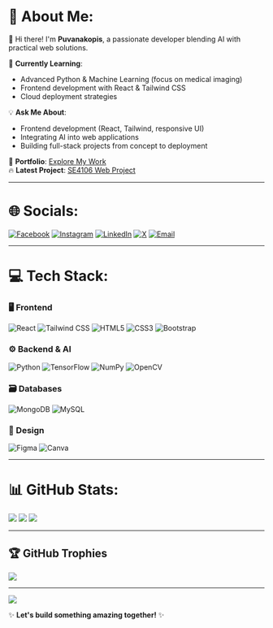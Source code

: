 # 💫 About Me:
👋 Hi there! I'm **Puvanakopis**, a passionate developer blending AI with practical web solutions.  

📖 **Currently Learning**:  
- Advanced Python & Machine Learning (focus on medical imaging)  
- Frontend development with React & Tailwind CSS  
- Cloud deployment strategies  

💡 **Ask Me About**:  
- Frontend development (React, Tailwind, responsive UI)  
- Integrating AI into web applications  
- Building full-stack projects from concept to deployment  

🔗 **Portfolio**: [Explore My Work](https://puvanakopis.github.io/portfolio/)  
🔥 **Latest Project**: [SE4106 Web Project](https://github.com/puvanakopis/SE4106-Web-Project)  

---

# 🌐 Socials:
[![Facebook](https://img.shields.io/badge/Facebook-%231877F2.svg?logo=Facebook&logoColor=white)](https://facebook.com/puvanakopis) 
[![Instagram](https://img.shields.io/badge/Instagram-%230077B5.svg?logo=Instagram&logoColor=white)](https://instagram.com/puvanakopis) 
[![LinkedIn](https://img.shields.io/badge/LinkedIn-%230A66C2.svg?logo=linkedin&logoColor=white)](https://linkedin.com/in/puvanakopis) 
[![X](https://img.shields.io/badge/X-000000.svg?logo=X&logoColor=white)](https://x.com/puvanakopis) 
[![Email](https://img.shields.io/badge/Email-1DA1F2?logo=gmail&logoColor=white)](mailto:puvanakopis@gmail.com)

---

# 💻 Tech Stack:
### 🖥 Frontend
![React](https://img.shields.io/badge/react-%230073B5.svg?style=for-the-badge&logo=react&logoColor=%2361DAFB)
![Tailwind CSS](https://img.shields.io/badge/Tailwind_CSS-%230EA5E9.svg?style=for-the-badge&logo=tailwind-css&logoColor=white)
![HTML5](https://img.shields.io/badge/html5-%230059C2.svg?style=for-the-badge&logo=html5&logoColor=white)
![CSS3](https://img.shields.io/badge/css3-%23005A9C.svg?style=for-the-badge&logo=css3&logoColor=white)
![Bootstrap](https://img.shields.io/badge/bootstrap-%23006AFF.svg?style=for-the-badge&logo=bootstrap&logoColor=white)

### ⚙ Backend & AI
![Python](https://img.shields.io/badge/python-%230077B5?style=for-the-badge&logo=python&logoColor=ffdd54)
![TensorFlow](https://img.shields.io/badge/TensorFlow-%230077B5.svg?style=for-the-badge&logo=TensorFlow&logoColor=white)
![NumPy](https://img.shields.io/badge/numpy-%230059C2.svg?style=for-the-badge&logo=numpy&logoColor=white)
![OpenCV](https://img.shields.io/badge/OpenCV-%23006AFF.svg?style=for-the-badge&logo=OpenCV&logoColor=white)

### 🗃 Databases
![MongoDB](https://img.shields.io/badge/MongoDB-%230073B5.svg?style=for-the-badge&logo=mongodb&logoColor=white)
![MySQL](https://img.shields.io/badge/mysql-%230059C2.svg?style=for-the-badge&logo=mysql&logoColor=white)

### 🎨 Design
![Figma](https://img.shields.io/badge/figma-%23006AFF.svg?style=for-the-badge&logo=figma&logoColor=white)
![Canva](https://img.shields.io/badge/Canva-%2300A3E0.svg?style=for-the-badge&logo=Canva&logoColor=white)

---

# 📊 GitHub Stats:
![](https://github-readme-stats.vercel.app/api?username=puvanakopis&theme=blue_navy&hide_border=false&include_all_commits=true&count_private=true)
![](https://github-readme-streak-stats.herokuapp.com/?user=puvanakopis&theme=blue_navy&hide_border=false)
![](https://github-readme-stats.vercel.app/api/top-langs/?username=puvanakopis&theme=blue_navy&hide_border=false&layout=compact)

---

## 🏆 GitHub Trophies
![](https://github-profile-trophy.vercel.app/?username=puvanakopis&theme=blue_navy&no-frame=false&no-bg=false&margin-w=4)

---

[![](https://visitcount.itsvg.in/api?id=puvanakopis&label=Profile%20Views&color=1DA1F2&icon=6&pretty=true)](https://visitcount.itsvg.in)

✨ **Let's build something amazing together!** ✨
